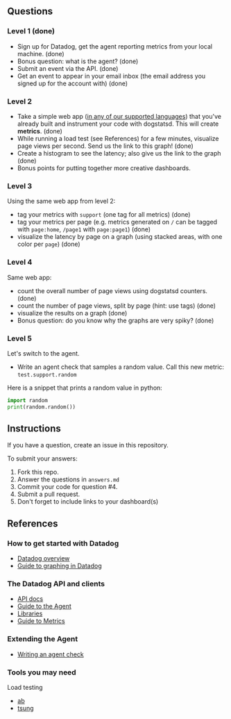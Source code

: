 ## Questions

### Level 1 (done)

* Sign up for Datadog, get the agent reporting metrics from your local machine. (done)
* Bonus question: what is the agent? (done)
* Submit an event via the API. (done)
* Get an event to appear in your email inbox (the email address you signed up for the account with) (done)

### Level 2

* Take a simple web app ([in any of our supported languages](http://docs.datadoghq.com/libraries/)) that you've already built and instrument your code with dogstatsd. This will create **metrics**. (done)
* While running a load test (see References) for a few minutes, visualize page views per second. Send us the link to this graph! (done)
* Create a histogram to see the latency; also give us the link to the graph (done)
* Bonus points for putting together more creative dashboards.

### Level 3

Using the same web app from level 2:
* tag your metrics with `support` (one tag for all metrics) (done)
* tag your metrics per page (e.g. metrics generated on `/` can be tagged with `page:home`, `/page1` with  `page:page1`) (done)
* visualize the latency by page on a graph (using stacked areas, with one color per `page`) (done)

### Level 4

Same web app:
* count the overall number of page views using dogstatsd counters. (done)
* count the number of page views, split by page (hint: use tags)  (done)
* visualize the results on a graph  (done)
* Bonus question: do you know why the graphs are very spiky? (done)
 
### Level 5

Let's switch to the agent.

* Write an agent check that samples a random value. Call this new metric: `test.support.random`

Here is a snippet that prints a random value in python:

```python
import random
print(random.random())
```

## Instructions
If you have a question, create an issue in this repository.

To submit your answers:

1. Fork this repo.
2. Answer the questions in `answers.md`
3. Commit your code for question #4.
4. Submit a pull request.
5. Don't forget to include links to your dashboard(s)

## References

### How to get started with Datadog

* [Datadog overview](http://docs.datadoghq.com/overview/)
* [Guide to graphing in Datadog](http://docs.datadoghq.com/graphing/)

### The Datadog API and clients

* [API docs](http://docs.datadoghq.com/api)
* [Guide to the Agent](http://docs.datadoghq.com/guides/basic_agent_usage/)
* [Libraries](http://docs.datadoghq.com/libraries/)
* [Guide to Metrics](http://docs.datadoghq.com/guides/metrics/)

### Extending the Agent

* [Writing an agent check](http://docs.datadoghq.com/guides/agent_checks/)

### Tools you may need

Load testing
* [ab](https://httpd.apache.org/docs/2.2/programs/ab.html)
* [tsung](http://tsung.erlang-projects.org/user_manual.html#htoc2)
